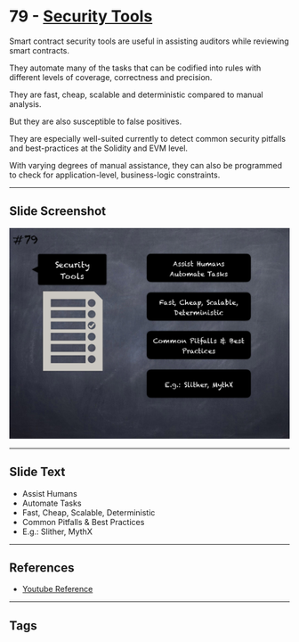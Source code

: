 
# 79 - [Security Tools](./Security%20Tools.md)

Smart contract security tools are useful in assisting auditors while reviewing smart contracts. 

They automate many of the tasks that can be codified into rules with different levels of coverage, correctness and precision. 

They are fast, cheap, scalable and deterministic compared to manual analysis. 

But they are also susceptible to false positives. 

They are especially well-suited currently to detect common security pitfalls and best-practices at the Solidity and EVM level.

With varying degrees of manual assistance, they can also be programmed to check for application-level, business-logic constraints.

___
## Slide Screenshot
![079.png](../../images/6.%20Audit%20Techniques%20and%20Tools%20101/079.png)
___
## Slide Text
- Assist Humans
- Automate Tasks
- Fast, Cheap, Scalable, Deterministic
- Common Pitfalls & Best Practices
- E.g.: Slither, MythX
___
## References
- [Youtube Reference](https://youtu.be/jZ81ebDJVe0?t=1278)
___
## Tags
